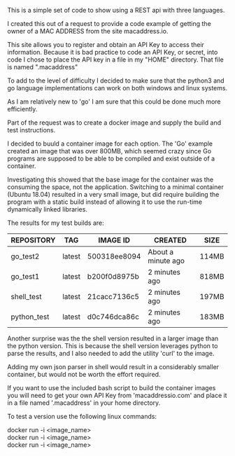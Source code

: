 This is a simple set of code to show using a REST api with three languages.

I created this out of a request to provide a code example of getting the owner
of a MAC ADDRESS from the site macaddress.io.

This site allows you to register and obtain an API Key to access their information.
Because it is bad practice to code an API Key, or secret, into code I chose to place 
the API key in a file in my "HOME" directory. That file is named ".macaddress"

To add to the level of difficulty I decided to make sure that the python3 and go language 
implementations can work on both windows and linux systems. 

As I am relatively new to 'go' I am sure that this could be done much more efficiently.

Part of the request was to create a docker image and supply the build and test instructions.

I decided to buuld a container image for each option. The 'Go' example created an image that
was over 800MB, which seemed crazy since Go programs are supposed to be able to be compiled
and exist outside of a container.

Investigating this showed that the base image for the container was the consuming the space,
not the application. Switching to a minimal container (Ubuntu 18.04) resulted in a very small
image, but did require building the program with a static build instead of allowing it to use 
the run-time dynamically linked libraries. 

The results for my test builds are:<br>

| REPOSITORY | TAG | IMAGE ID | CREATED | SIZE |
| ---------- | -------- | -------------- | -------------------- | ------ |
| go_test2 | latest | 500318ee8094 | About a minute ago | 114MB |
| go_test1 | latest | b200f0d8975b | 2 minutes ago | 818MB |
| shell_test | latest | 21cacc7136c5 | 2 minutes ago | 197MB | 
| python_test | latest | d0c746dca86c | 2 minutes ago | 183MB |

Another surprise was the the shell version resulted in a larger image than the python version.
This is because the shell version leverages python to parse the results, and I also needed to 
add the utility 'curl' to  the image.

Adding my own json parser in shell would result in a considerably smaller container, but would
not be worth the effort required.

If you want to use the included bash script to build the container images you will need to get your own
API Key from 'macaddressio.com' and place it in a file named '.macaddress' in your home directory.

To test a version use the following linux commands:

docker run -i <image_name> <valid macaddress> <br>
docker run -i <image_name> <invalid macaddressa> <br>
docker run -i <image_name> <first three octects of macaddr> <br>


